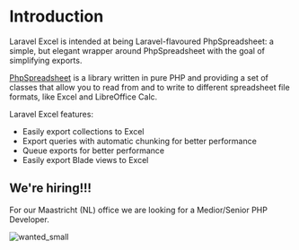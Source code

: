 # Introduction

Laravel Excel is intended at being Laravel-flavoured PhpSpreadsheet: a simple, but elegant wrapper around PhpSpreadsheet with the goal of simplifying
exports. 

[PhpSpreadsheet](https://phpspreadsheet.readthedocs.io/) is a library written in pure PHP and providing a set of classes that allow you to read from and to write to different spreadsheet file formats, like Excel and LibreOffice Calc.

Laravel Excel features:

* Easily export collections to Excel
* Export queries with automatic chunking for better performance
* Queue exports for better performance
* Easily export Blade views to Excel


## We're hiring!!!

For our Maastricht (NL) office we are looking for a Medior/Senior PHP Developer.

![wanted_small](https://user-images.githubusercontent.com/15018570/37833295-3a335bb4-2eab-11e8-8a0b-12f5689d1a14.jpg)


